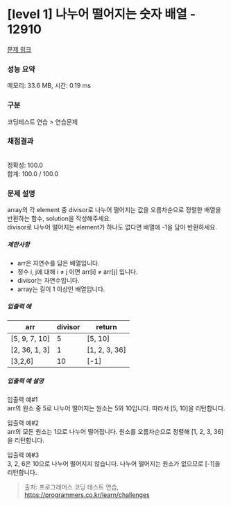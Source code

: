 # [level 1] 나누어 떨어지는 숫자 배열 - 12910 

[문제 링크](https://school.programmers.co.kr/learn/courses/30/lessons/12910) 

### 성능 요약

메모리: 33.6 MB, 시간: 0.19 ms

### 구분

코딩테스트 연습 > 연습문제

### 채점결과

<br/>정확성: 100.0<br/>합계: 100.0 / 100.0

### 문제 설명

<p>array의 각 element 중 divisor로 나누어 떨어지는 값을 오름차순으로 정렬한 배열을 반환하는 함수, solution을 작성해주세요.<br>
divisor로 나누어 떨어지는 element가 하나도 없다면 배열에 -1을 담아 반환하세요. </p>

<h5>제한사항</h5>

<ul>
<li>arr은 자연수를 담은 배열입니다.</li>
<li>정수 i, j에 대해 i ≠ j 이면 arr[i] ≠ arr[j] 입니다.</li>
<li>divisor는 자연수입니다.</li>
<li>array는 길이 1 이상인 배열입니다.</li>
</ul>

<h5>입출력 예</h5>
<table class="table">
        <thead><tr>
<th>arr</th>
<th>divisor</th>
<th>return</th>
</tr>
</thead>
        <tbody><tr>
<td>[5, 9, 7, 10]</td>
<td>5</td>
<td>[5, 10]</td>
</tr>
<tr>
<td>[2, 36, 1, 3]</td>
<td>1</td>
<td>[1, 2, 3, 36]</td>
</tr>
<tr>
<td>[3,2,6]</td>
<td>10</td>
<td>[-1]</td>
</tr>
</tbody>
      </table>
<h5>입출력 예 설명</h5>

<p>입출력 예#1<br>
arr의 원소 중 5로 나누어 떨어지는 원소는 5와 10입니다. 따라서 [5, 10]을 리턴합니다.</p>

<p>입출력 예#2<br>
arr의 모든 원소는 1으로 나누어 떨어집니다. 원소를 오름차순으로 정렬해 [1, 2, 3, 36]을 리턴합니다.</p>

<p>입출력 예#3<br>
3, 2, 6은 10으로 나누어 떨어지지 않습니다. 나누어 떨어지는 원소가 없으므로 [-1]을 리턴합니다.</p>


> 출처: 프로그래머스 코딩 테스트 연습, https://programmers.co.kr/learn/challenges